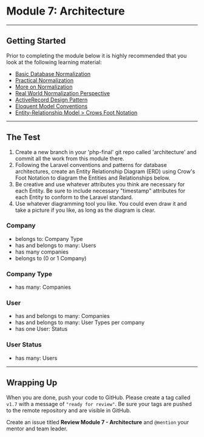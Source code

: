 # Module 7: Architecture

***

## Getting Started

Prior to completing the module below it is highly recommended that you look at the following learning material:
- [Basic Database Normalization](http://databases.about.com/od/specificproducts/a/normalization.htm)
- [Practical Normalization](http://support.microsoft.com/kb/283878)
- [More on Normalization](http://en.wikipedia.org/wiki/Database_normalization)
- [Real World Normalization Perspective](http://www.codinghorror.com/blog/2008/07/maybe-normalizing-isnt-normal.html)
- [ActiveRecord Design Pattern](https://en.wikipedia.org/wiki/Active_record_pattern)
- [Eloquent Model Conventions](http://laravel.com/docs/master/eloquent#defining-models)
- [Entity-Relationship Model > Crows Foot Notation](https://en.wikipedia.org/wiki/Entity–relationship_model#Crow.27s_Foot_Notation)

***

## The Test

1. Create a new branch in your 'php-final' git repo called 'architecture' and commit all the work from this module there.
2. Following the Laravel conventions and patterns for database architectures, create an Entity Relationship Diagram (ERD) using Crow's Foot Notation to diagram the Entities and Relationships below.
3. Be creative and use whatever attributes you think are necessary for each Entity. Be sure to include necessary "timestamp" attributes for each Entity to conform to the Laravel standard.
4. Use whatever diagramming tool you like. You could even draw it and take a picture if you like, as long as the diagram is clear.

### Company

- belongs to: Company Type
- has and belongs to many: Users
- has many companies
- belongs to (0 or 1 Company)

### Company Type

- has many: Companies

### User

- has and belongs to many: Companies
- has and belongs to many: User Types per company
- has one User: Status

### User Status

- has many: Users

***

## Wrapping Up

When you are done, push your code to GitHub. Please create a tag called `v1.7` with a message of `"ready for review"`.  Be sure your tags are pushed to the remote repository and are visible in GitHub.

Create an issue titled **Review Module 7 - Architecture** and `@mention` your mentor and team leader.
